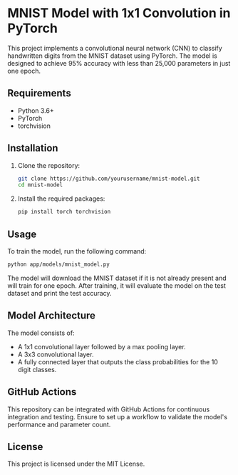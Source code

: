 # MNIST Model with 1x1 Convolution in PyTorch

This project implements a convolutional neural network (CNN) to classify handwritten digits from the MNIST dataset using PyTorch. The model is designed to achieve 95% accuracy with less than 25,000 parameters in just one epoch.

## Requirements

- Python 3.6+
- PyTorch
- torchvision

## Installation

1. Clone the repository:
   ```bash
   git clone https://github.com/yourusername/mnist-model.git
   cd mnist-model
   ```

2. Install the required packages:
   ```bash
   pip install torch torchvision
   ```

## Usage

To train the model, run the following command:
```bash
python app/models/mnist_model.py
```

The model will download the MNIST dataset if it is not already present and will train for one epoch. After training, it will evaluate the model on the test dataset and print the test accuracy.

## Model Architecture

The model consists of:
- A 1x1 convolutional layer followed by a max pooling layer.
- A 3x3 convolutional layer.
- A fully connected layer that outputs the class probabilities for the 10 digit classes.

## GitHub Actions

This repository can be integrated with GitHub Actions for continuous integration and testing. Ensure to set up a workflow to validate the model's performance and parameter count.

## License

This project is licensed under the MIT License.
